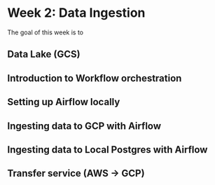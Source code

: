 # Week 2: Data Ingestion
The goal of this week is to

## Data Lake (GCS)

## Introduction to Workflow orchestration

## Setting up Airflow locally

## Ingesting data to GCP with Airflow

## Ingesting data to Local Postgres with Airflow

## Transfer service (AWS -> GCP)
